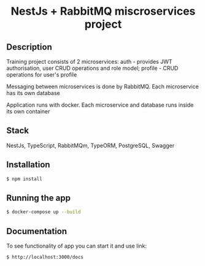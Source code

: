 <h1 align="center">

NestJs + RabbitMQ miscroservices project

</h1>


## Description

Training project consists of 2 microservices: auth - provides JWT authorisation, user CRUD operations and role model; profile - CRUD operations for user's profile

Messaging between microservices is done by RabbitMQ. Each microservice has its own database

Application runs with docker. Each microservice and database runs inside its own container

## Stack

NestJs, TypeScript, RabbitMQm, TypeORM, PostgreSQL, Swagger

## Installation

```bash
$ npm install
```

## Running the app

```bash
$ docker-compose up --build
```

## Documentation

To see functionality of app you can start it and use link:

```bash
$ http://localhost:3000/docs
```